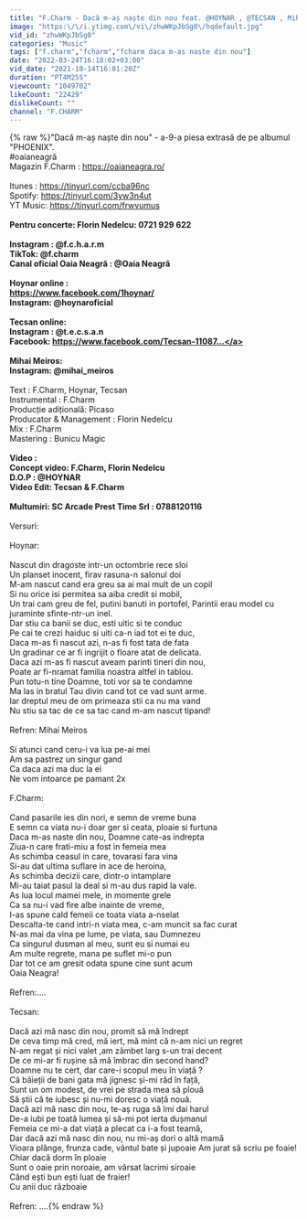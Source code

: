 ```yaml
---
title: "F.Charm - Dacă m-aș naște din nou feat. @HOYNAR , @TECSAN , Mihai Meiros (Videoclip Oficial)"
image: "https:\/\/i.ytimg.com\/vi\/zhwWKpJbSg0\/hqdefault.jpg"
vid_id: "zhwWKpJbSg0"
categories: "Music"
tags: ["f.charm","fcharm","fcharm daca m-as naste din nou"]
date: "2022-03-24T16:18:02+03:00"
vid_date: "2021-10-14T16:01:20Z"
duration: "PT4M25S"
viewcount: "1049702"
likeCount: "22429"
dislikeCount: ""
channel: "F.CHARM"
---
```

{% raw %}&quot;Dacă m-aș naște din nou&quot; - a-9-a piesa extrasă de pe albumul &quot;PHOENIX&quot;.<br /> #oaianeagră<br />Magazin F.Charm : <a rel="nofollow" target="blank" href="https://oaianeagra.ro/">https://oaianeagra.ro/</a><br /><br />Itunes : <a rel="nofollow" target="blank" href="https://tinyurl.com/ccba96nc">https://tinyurl.com/ccba96nc</a><br />Spotify: <a rel="nofollow" target="blank" href="https://tinyurl.com/3yw3n4ut">https://tinyurl.com/3yw3n4ut</a><br />YT Music: <a rel="nofollow" target="blank" href="https://tinyurl.com/frwvumus">https://tinyurl.com/frwvumus</a><br />__________________________________________________<br />Pentru concerte: Florin Nedelcu: 0721 929 622<br /><br />Instagram : @f.c.h.a.r.m<br />TikTok: @f.charm<br />Canal oficial Oaia Neagră :  @Oaia Neagră <br /><br />Hoynar online : <br /><a rel="nofollow" target="blank" href="https://www.facebook.com/1hoynar/">https://www.facebook.com/1hoynar/</a><br />Instagram: @hoynaroficial<br /><br />Tecsan online:<br />Instagram : @t.e.c.s.a.n<br />Facebook: <a rel="nofollow" target="blank" href="https://www.facebook.com/Tecsan-11087...">https://www.facebook.com/Tecsan-11087...</a><br /><br />Mihai Meiros:<br />Instagram: @mihai_meiros<br />__________________________________________________<br />Text : F.Charm, Hoynar, Tecsan<br />Instrumental : F.Charm<br />Producție adițională: Picaso<br />Producator &amp; Management : Florin Nedelcu<br />Mix : F.Charm<br />Mastering : Bunicu Magic<br />__________________________________________________<br />Video :<br />Concept video: F.Charm, Florin Nedelcu<br />D.O.P : @HOYNAR  <br />Video Edit: Tecsan &amp; F.Charm<br /><br />Multumiri: SC Arcade Prest Time Srl : 0788120116<br />__________________________________________________<br />Versuri:<br /><br />Hoynar:<br /><br />Nascut din dragoste intr-un octombrie rece sloi<br />Un planset inocent, firav rasuna-n salonul doi<br />M-am nascut cand era greu sa ai mai mult de un copil<br />Si nu orice isi permitea sa aiba credit si mobil,<br />Un trai cam greu de fel, putini banuti in portofel, Parintii erau model cu juraminte sfinte-ntr-un inel.<br />Dar stiu ca banii se duc, esti uitic si te conduc<br />Pe cai te crezi haiduc si uiti ca-n iad tot ei te duc,<br />Daca m-as fi nascut azi, n-as fi fost tata de fata<br />Un gradinar ce ar fi ingrijit o floare atat de delicata.<br />Daca azi m-as fi nascut aveam parinti tineri din nou,<br />Poate ar fi-nramat familia noastra altfel in tablou.<br />Pun totu-n tine Doamne, toti vor sa te condamne<br />Ma las in bratul Tau divin cand tot ce vad sunt arme.<br />Iar dreptul meu de om primeaza stii ca nu ma vand<br />Nu stiu sa tac de ce sa tac cand m-am nascut tipand!<br /><br />Refren: Mihai Meiros<br /><br />Si atunci cand ceru-i va lua pe-ai mei<br />Am sa pastrez un singur gand<br />Ca daca azi ma duc la ei<br />Ne vom intoarce pe pamant 2x<br /><br />F.Charm:<br /><br />Cand pasarile ies din nori, e semn de vreme buna<br />E semn ca viata nu-i doar ger si ceata, ploaie si furtuna<br />Daca m-as naste din nou, Doamne cate-as indrepta<br />Ziua-n care frati-miu a fost in femeia mea<br />As schimba ceasul in care, tovarasi fara vina<br />Si-au dat ultima suflare in ace de heroina,<br />As schimba decizii care, dintr-o intamplare<br />Mi-au taiat pasul la deal si m-au dus rapid la vale.<br />As lua locul mamei mele, in momente grele<br />Ca sa nu-i vad fire albe inainte de vreme,<br />I-as spune cald femeii ce toata viata a-nselat<br />Descalta-te cand intri-n viata mea, c-am muncit sa fac curat<br />N-as mai da vina pe lume, pe viata, sau Dumnezeu<br />Ca singurul dusman al meu, sunt eu si numai eu<br />Am multe regrete, mana pe suflet mi-o pun<br />Dar tot ce am gresit odata spune cine sunt acum<br />Oaia Neagra!<br /><br />Refren:....<br /><br />Tecsan:<br /><br />Dacă azi mă nasc din nou, promit să mă îndrept<br />De ceva timp mă cred, mă iert, mă mint că n-am nici un regret<br />N-am regat și nici valet ,am zâmbet larg s-un trai decent<br />De ce mi-ar fi rușine să mă îmbrac din second hand?<br />Doamne nu te cert, dar care-i scopul meu în viață ?<br />Că băieții de bani gata mă jignesc și-mi râd în față,<br />Sunt un om modest, de vrei pe strada mea să plouă <br />Să știi că te iubesc și nu-mi doresc o viață nouă.<br />Dacă azi  mă nasc din nou, te-aș ruga să îmi dai harul<br />De-a iubi pe toată lumea și să-mi pot ierta dușmanul<br />Femeia ce mi-a dat viață a plecat ca i-a fost teamă,<br />Dar dacă azi mă nasc din nou, nu mi-aș dori o altă mamă<br />Vioara plânge, frunza cade, vântul bate și jupoaie Am jurat să scriu pe foaie!<br />Chiar dacă dorm în ploaie<br />Sunt o oaie prin noroaie, am vărsat lacrimi siroaie<br />Când ești bun ești luat de fraier!<br />Cu anii duc războaie<br /><br />Refren: ....{% endraw %}
